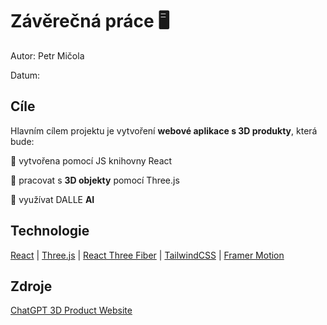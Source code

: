 # Závěrečná práce 🖥️
Autor: Petr Mičola

Datum:
## Cíle
Hlavním cílem projektu je vytvoření **webové aplikace s 3D produkty**, která bude:

📌 vytvořena pomocí JS knihovny React

📌 pracovat s **3D objekty** pomocí Three.js

📌 využívat DALLE **AI**
## Technologie
[React](https://react.dev) | [Three.js](https://threejs.org) | [React Three Fiber](https://github.com/pmndrs/react-three-fiber) | [TailwindCSS](https://tailwindcss.com) | [Framer Motion](https://www.framer.com/motion)
## Zdroje
[ChatGPT 3D Product Website](https://github.com/adrianhajdin/project_threejs_ai)

